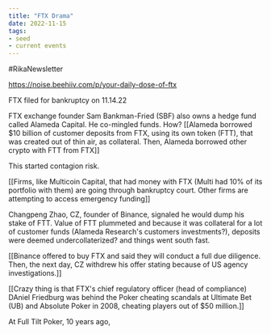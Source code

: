 ```yaml
---
title: "FTX Drama"
date: 2022-11-15
tags:
- seed
- current events
---
```


#RikaNewsletter 

https://noise.beehiiv.com/p/your-daily-dose-of-ftx

FTX filed for bankruptcy on 11.14.22

FTX exchange founder Sam Bankman-Fried (SBF) also owns a hedge fund called Alameda Capital. 
He co-mingled funds. How? [[Alameda borrowed $10 billion of customer deposits from FTX, using its own token (FTT), that was created out of thin air, as collateral. Then, Alameda borrowed other crypto with FTT from FTX]]

This started contagion risk. 

[[Firms, like Multicoin Capital, that had money with FTX (Multi had 10% of its portfolio with them) are going through bankruptcy court. Other firms are attempting to access emergency funding]] 

Changpeng Zhao, CZ, founder of Binance, signaled he would dump his stake of FTT. Value of FTT plummeted and because it was collateral for a lot of customer funds (Alameda Research's customers investments?), deposits were deemed undercollaterized? and things went south fast. 

[[Binance offered to buy FTX and said they will conduct a full due diligence. Then, the next day, CZ withdrew his offer stating because of US agency investigations.]] 

[[Crazy thing is that FTX's chief regulatory officer (head of compliance) DAniel Friedburg was behind the Poker cheating scandals at Ultimate Bet (UB) and Absolute Poker in 2008, cheating players out of $50 million.]] 

At Full Tilt Poker, 10 years ago, 





